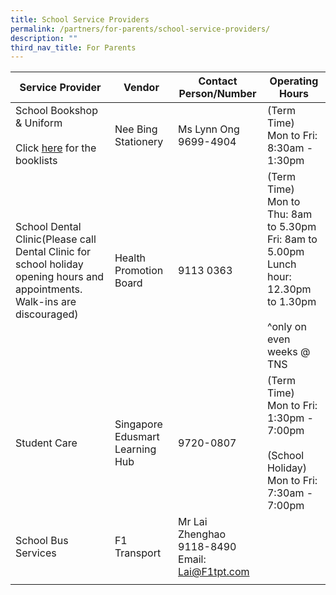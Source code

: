 ```yaml
---
title: School Service Providers
permalink: /partners/for-parents/school-service-providers/
description: ""
third_nav_title: For Parents
---
```

| Service Provider | Vendor | Contact Person/Number | Operating Hours |
|---|---|---|---|
| School Bookshop & Uniform<br><br>Click [here](https://staging.d27rdzq3nz64km.amplifyapp.com/partners/for-parents/curriculum-matters/) for the booklists<br> | Nee Bing Stationery | Ms Lynn Ong<br>9699-4904 | (Term Time)<br>Mon to Fri:<br>8:30am - 1:30pm |
| School Dental Clinic(Please call Dental Clinic for school holiday opening hours and appointments. Walk-ins are discouraged) | Health Promotion Board |  9113 0363 | (Term Time)<br>Mon to Thu: 8am to 5.30pm<br>Fri: 8am to 5.00pm<br>Lunch hour: 12.30pm to 1.30pm<br><br> ^only on even weeks @ TNS |
| Student Care | Singapore Edusmart Learning Hub | 9720-0807 | (Term Time)<br>Mon to Fri:<br>1:30pm - 7:00pm<br><br>(School Holiday)<br>Mon to Fri:<br>7:30am - 7:00pm |
| School Bus Services | F1 Transport | Mr Lai Zhenghao<br>9118-8490<br>Email: Lai@F1tpt.com |  |
| |  | |